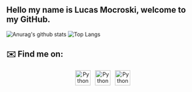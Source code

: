 ## Hello my name is Lucas Mocroski, welcome to my GitHub.
![Anurag's github stats ](https://github-readme-stats.vercel.app/api?username=Mocroski&theme=tokyonight )
![Top Langs](https://github-readme-stats.vercel.app/api/top-langs/?username=Mocroski&theme=tokyonight)


## ✉️ Find me on:

<p align="center">
 <a href="https://www.linkedin.com/in/lucas-mocroski-51a7a0216")](https://github.com/Mocroski" target="_blank" rel="noopener noreferrer"> <img src="https://cdn.jsdelivr.net/npm/simple-icons@v3/icons/linkedin.svg" alt="Python" height="40" style="vertical-align:top; margin:4px"></a>
 <a href="devmocroski@gmail.com"> <img src="https://cdn.jsdelivr.net/npm/simple-icons@v3/icons/gmail.svg" alt="Python" height="40" style="vertical-align:top; margin:4px"></a>
 <a href="https://www.instagram.com/sr_mocroski/"> <img src="https://cdn.jsdelivr.net/npm/simple-icons@v3/icons/instagram.svg" alt="Python" height="40" style="vertical-align:top; margin:4px"></a>
</p>

<br />

